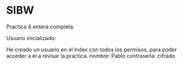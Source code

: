 # SIBW

Practica 4 entera completa.

Usuario inicializado: 

He creado un usuario  en el index con todos los permisos, para poder acceder a el a revisar la practica.
nombre: Pablo
contraseña: cifrado


